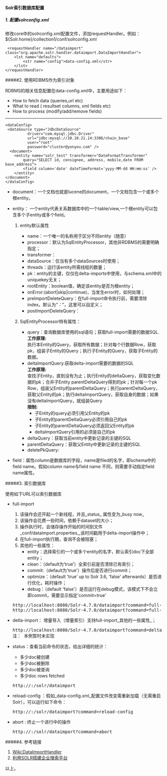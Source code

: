 #### Solr索引数据库配置

##### 1. 配置solrconfig.xml

修改core中的solrconfig.xml配置文件，添加requestHandler。例如：${Solr.home}/collection1/conf/solrconfig.xml

     <requestHandler name="/dataimport" class="org.apache.solr.handler.dataimport.DataImportHandler">  
        <lst name="defaults">  
            <str name="config">data-config.xml</str>  
        </lst>  
    </requestHandler>  

#####2. 使用RDBMS作为索引对象

RDBMS的相关信息配置在data-config.xml中，主要用途如下：

- How to fetch data (queries,url etc)
- What to read ( resultset columns, xml fields etc)
- How to process (modify/add/remove fields)
 ---------------------------------------------------------------

    <dataConfig>
     <dataSource type="JdbcDataSource"
              driver="com.mysql.jdbc.Driver"
              url="jdbc:mysql://10.10.21.14:3306/chain_base"
              user="root"
              password="cluster@yonyou.com" />
      <document>
        <entity name="solr_test" transformer="DateFormatTransformer"
            query="SELECT id, consignee, address, mobile,date FROM base_address">
            <field column='date' dateTimeFormat='yyyy-MM-dd HH:mm:ss' />
        </entity>
    </document>
    </dataConfig>

- document：一个文档也就是lucene的document，一个文档包含一个或多个根entity。

- entity： 一个entity代表关系数据库中的一个table/view,一个根entity可以包含多个子entity或多个field。
	1. entity默认属性
	
		- name：一个唯一的名称用于区分不同entity（随意）
		- processor：默认为SqlEntityProcessor，其他非RDBMS的需要明确指定；
		- transformer：
		- dataSource：仅当有多个dataSources时使用；
		- threads：运行该entity所需线程的数量；
		- pk：entity的主键，仅仅在delta-imports中使用，与schema.xml中的uniquekey无关；
		- rootEntity：boolean值，确定该entity是否为根entity；
		- onError:(abort|skip|continue)，当发生error时，如何处理；
		- preImportDeleteQuery：在full-import命令执行前，需要清除index。默认为“*：*”，这里可以自定义；
		- postImportDeleteQuery：
	2. SqlEntityProcessor特有属性：
		- query：查询数据库使用的sql语句；获取full-import需要的数据SQL.<br>**工作原理:**<br>执行本Entity的Query，获取所有数据；针对每个行数据Row，获取pk，组装子Entity的Query；执行子Entity的Query，获取子Entity的数据。
		- deltaImportQuery:获取delta-import需要的数据的SQL<br>**工作原理:**<br>查找子Entity，直到没有为止；执行Entity的deltaQuery，获取变化数据的pk；合并子Entity parentDeltaQuery得到的pk；针对每一个pk Row，组装父Entity的parentDeltaQuery；执行parentDeltaQuery，获取父Entity的pk；执行deltaImportQuery，获取自身的数据；如果没有deltaImportQuery，就组装Query<br>**限制:**
			- 子Entity的query必须引用父Entity的pk
			- 子Entity的parentDeltaQuery必须引用自己的pk
			- 子Entity的parentDeltaQuery必须返回父Entity的pk 
			- deltaImportQuery引用的必须是自己的pk
		- deltaQuery：获取当前entity中更新记录的主键的SQL
		- parentDeltaQuery：获取父Entity中更新记录的主键的SQL
		- deletePkQuery:
		

- field：属性column是数据库的字段，name是filed的名字，即schema中的field name。假如column name与field name 不同，则需要手动指定field name属性。 


#####3. 索引数据库

使用如下URL可以索引数据库

- full-import
	1. 该操作会还开起一个新线程，并且_status_ 属性变为_busy now_
	2. 该操作会花费一些时间，依赖于dataset的大小；
	3. 操作执行时，会储存操作开始的时间到文件_conf/dataimport.properties_,该时间戳用于delta-import操作中；
	4. 在full-import执行期，查询不会被阻塞；
	5. 其他的一些属性：
		- entity：选择索引的一个或多个entity的名字，默认索引doc下全部entity；
		- clean：（default为‘true’）全索引前是否清除已有索引；
		- commit:（default为'true'）操作后是否进行commit；
		- optimize：（default 'true' up to Solr 3.6, 'false' afterwards）是否进行优化，耗时操作；
		- debug：（default 'false'）是否运行在debug模式，该模式下不会立即commit，需要显示指定'commit=true'

  <pre>
  http://localhost:8080/Solr-4.7.0/dataimport?command=full-import
  http://localhost:8080/Solr-4.7.0/dataimport?command=full-import&clean=false
  </pre>  

- detla-import： 增量导入（增量索引）支持full-import_其他的一些属性_；
  <pre>
  http://localhost:8080/Solr-4.7.0/dataimport?command=delta-import
  注： 本例暂时未实现
  </pre>

- status：查看当前命令的状态，给出详细的统计：
	- 多少doc被创建
	- 多少doc被删除
	- 多少doc被查询
	- 多少doc rows fetched

  <pre>
  http://<host>:<port>/solr/dataimport
  </pre>

- reload-config ：假如_data-config.xml_配置文件改变需重新加载（无需重启Solr），可以运行如下命令：
  <pre>
  http://<host>:<port>/solr/dataimport?command=reload-config
  </pre>
- abort : 终止一个进行中的操作
  <pre>
  http://<host>:<port>/solr/dataimport?command=abort
  </pre>

#####4. 参考链接

1. [Wiki:DataImportHandler](http://wiki.apache.org/solr/DataImportHandler)
2. [利用SOLR搭建企业搜索平台](http://blog.csdn.net/duck_genuine/article/details/5459137)

以上。

   



